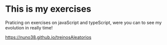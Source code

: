 <h1> This is my exercises</h1>

<p>Praticing on exercises on javaScript and typeScript, were you can to see my evolution in really time! </p>

https://nuno38.github.io/treinosAleatorios
